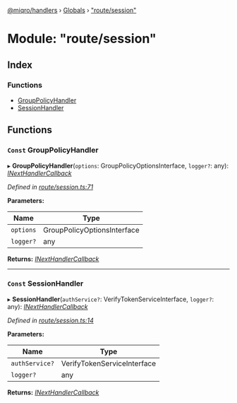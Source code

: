 [@miqro/handlers](../README.md) › [Globals](../globals.md) › ["route/session"](_route_session_.md)

# Module: "route/session"

## Index

### Functions

* [GroupPolicyHandler](_route_session_.md#const-grouppolicyhandler)
* [SessionHandler](_route_session_.md#const-sessionhandler)

## Functions

### `Const` GroupPolicyHandler

▸ **GroupPolicyHandler**(`options`: GroupPolicyOptionsInterface, `logger?`: any): *[INextHandlerCallback](_route_common_handlerutils_.md#inexthandlercallback)*

*Defined in [route/session.ts:71](https://github.com/claukers/miqro-express/blob/ec7462e/src/route/session.ts#L71)*

**Parameters:**

Name | Type |
------ | ------ |
`options` | GroupPolicyOptionsInterface |
`logger?` | any |

**Returns:** *[INextHandlerCallback](_route_common_handlerutils_.md#inexthandlercallback)*

___

### `Const` SessionHandler

▸ **SessionHandler**(`authService?`: VerifyTokenServiceInterface, `logger?`: any): *[INextHandlerCallback](_route_common_handlerutils_.md#inexthandlercallback)*

*Defined in [route/session.ts:14](https://github.com/claukers/miqro-express/blob/ec7462e/src/route/session.ts#L14)*

**Parameters:**

Name | Type |
------ | ------ |
`authService?` | VerifyTokenServiceInterface |
`logger?` | any |

**Returns:** *[INextHandlerCallback](_route_common_handlerutils_.md#inexthandlercallback)*
